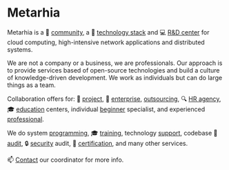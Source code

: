 # Metarhia

Metarhia is a 🌳 [community](community.md), a
👷 [technology stack](technology.md) and
💻 [R&D center](rnd.md) for cloud computing, high-intensive network
applications and distributed systems.

We are not a company or a business, we are professionals. Our approach is to
provide services based of open-source technologies and build a culture of
knowledge-driven development. We work as individuals but can do large things as
a team.

Сollaboration offers for:
📐 [project](partnership/project.md),
🏢 [enterprise](partnership/enterprise.md),
[outsourcing](partnership/outsourcing.md),
🔍 [HR agency](partnership/hr.md),
🎓 [education](partnership/education.md) centers,
individual [beginner](partnership/beginner.md) specialist, and
experienced [professional](partnership/professional.md).

We do system [programming](services/programming.md),
🎓 [training](services/training.md),
technology [support](services/support.md),
codebase 🔭 [audit](services/audit.md),
🔒 [security](services/security.md) audit,
📃 [certification](services/certification.md), and many other services.

📫 [Contact](contacts.md) our coordinator for more info.
